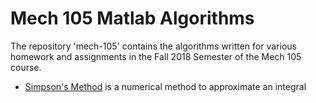# Mech 105 Matlab Algorithms
The repository 'mech-105' contains the algorithms written for various homework and assignments in the Fall 2018 Semester of the Mech 105 course. 
- [Simpson's Method](https://github.com/vlehman/mech-105/tree/master/Simpson%20Algorithm "Simpson's Repository") is a numerical method to approximate an integral
